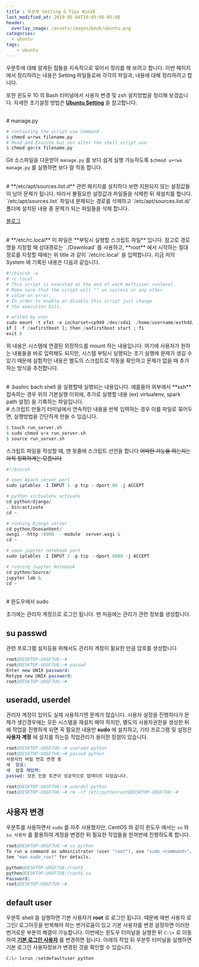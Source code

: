 ```yaml
---
title : 우분투 Setting & Tips Win10
last_modified_at: 2019-05-04T10:45:06-05:00
header:
  overlay_image: /assets/images/book/ubuntu.png
categories:
  - ubuntu
tags: 
    - ubuntu
---
```


우분투에 대해 알게된 점들을 지속적으로 묶어서 정리를 해 보려고 합니다. 이번 페이지에서 정리하려는 내용은 Setting 파일들로써 각각의 파일과, 내용에 대해 정리하려고 합니다.

또한 윈도우 10 의 Bash 터미널에서 사용자 변경 및 zsh 설치방법을 정리해 보겠습니다. 자세한 초기설정 방법은 **[Ubuntu Setting](https://www.howtogeek.com/261417/how-to-change-your-user-account-in-windows-10s-ubuntu-bash-shell/)** 을 참고합니다.


<br/>
# manage.py

```r
# containing the script use Command
$ chmod u+rwx filename.py
# Read and Execute but not alter the shell script use
$ chmod go+rx filename.py
```
Git 소스파일을 다운받아 `manage.py` 를 보다 쉽게 실행 가능하도록 `$chmod u+rwx manage.py` 를 실행하면 보다 잘 작동 합니다. 

<br/>
# **/etc/apt/sources.list.d**
관련 패키지를 설치하다 보면 지원되지 않는 설정값들이 남아 문제가 됩니다. 따라서 불필요한 설정값과 파일들을 삭제한 뒤 재설치를 합니다. `/etc/apt/sources.list` 파일내 문제되는 경로를 삭제하고 `/etc/apt/sources.list.d/` 폴더에 설치된 내용 중 문제가 되는 파일들을 삭제 합니다.

[블로그](https://stackoverflow.com/questions/26020917/what-is-the-function-of-etc-apt-sources-list-d)

<br/>
# **/etc/rc.local**
이 파일은 **부팅시 실행할 스크립트 파일** 입니다. 참고로 경로명을 지정할 때 상대경로는 `./Download` 를 사용하고, **root** 에서 시작하는 절대정로를 지정할 때에는 위 title 과 같이 `/etc/rc.local` 을 입력합니다. 지금 저의 System 에 기록된 내용은 다음과 같습니다.

```r
#!/bin/sh -e
# rc.local
# This script is executed at the end of each multiuser runlevel.
# Make sure that the script will "" on success or any other
# value on error.
# In order to enable or disable this script just change 
# the execution bits.

# writed by user
sudo mount -t vfat -o iocharset=cp949 /dev/sda1  /home/username/exthdd/
if [ -f /aafirstboot ]; then /aafirstboot start ; fi
exit 0
```

위 내용은 시스템에 연결된 외장하드를 mount 하는 내용입니다. 여기에 사용자가 원하는 내용들을 바로 입력해도 되지만, 시스템 부팅시 실행되는 초기 실행에 문제가 생길 수 있기 때문에 실험적인 내용은 별도의 스크립트로 작동을 확인하고 문제가 없을 때 추가하는 방식을 추천합니다.

<br/>
# .bashrc
bach shell 을 실행할때 실행되는 내용입니다. 예를들어 외부에서 **ssh** 접속하는 경우 위의 기본실행 이외에, 추가로 실행할 내용 (ex) virtualenv, spark path 설정) 을 기록하는 파일입니다.

<br/>
# 스크립트 만들기
터미널에서 연속적인 내용을 반복 입력하는 경우 이를 파일로 묶어두면, 실행방법을 간단하게 만들 수 있습니다.

```r
$ touch run_server.sh
$ sudo chmod u+x run_server.sh
$ source run_server.sh
```

스크립트 파일을 작성할 때, 맨 윗줄에 스크립트 선언을 합니다 <strike>어떠한 기능을 하는지는 아직 정확하게는 모릅니다</strike>
```r
#!/bin/sh

# open Apach server port
sudo iptables -I INPUT 1 -p tcp --dport 80 -j ACCEPT

# python virtualenv activate
cd python/django/
. bin/activate
cd ~

# running Django server
cd python/DoosanVent/
uwsgi --http :8000  --module  server.wsgi &
cd ~

# open jupyter notebook port
sudo iptables -I INPUT 2 -p tcp --dport 8080 -j ACCEPT

# running Jupyter Notebook
cd python/Source/
jupyter lab &
cd ~
```

<br/>
# 윈도우에서 sudo

초기에는 관리자 계정으로 로그인 됩니다. 맨 처음에는 관리가 관련 정보를 생성합니다.

## su passwd

관련 프로그램 설치등을 위해서도 관리자 계정이 필요한 만큼 암호를 생성합니다

```s
root@DESKTOP-UOGF7U8:~#
root@DESKTOP-UOGF7U8:~# passwd
Enter new UNIX password:
Retype new UNIX password:
root@DESKTOP-UOGF7U8:~#
```

## useradd, userdel

관리자 계정이 있어도 실제 사용하기엔 문제가 많습니다. 사용자 설정을 진행하다가 문제가 생긴경우에는 모든 시스템을 재설치 해야 하지만, 별도의 사용자권한을 생성한 뒤에 작업을 진행하게 되면 꼭 필요한 내용만 **sudo** 에 설치하고, 기타 프로그램 및 설정은 **사용자 계정** 에 설치를 하는등 작업관리가 용이한 장점이 있습니다.

```s
root@DESKTOP-UOGF7U8:~# useradd python
root@DESKTOP-UOGF7U8:~# passwd python
사용자의 비밀 번호 변경 중
새  암호: 
새  암호 재입력:
passwd: 모든 인증 토큰이 성공적으로 업데이트 되었습니다.

root@DESKTOP-UOGF7U8:~# userdel python
root@DESKTOP-UOGF7U8:~# rm -rf /etc/pythonroot@DESKTOP-UOGF7U8:~#
```

## 사용자 변경

우분투를 사용하면서 `sudo` 를 자주 사용했지만, CentOS 와 같이 윈도우 에서는 `su` 와 `su 사용자` 를 활용하여 계정을 변경한 뒤 필요한 작업들을 한꺼번에 진행하도록 합니다.

```s
root@DESKTOP-UOGF7U8:~# su python
To run a command as administrator (user "root"), use "sudo <command>".
See "man sudo_root" for details.

python@DESKTOP-UOGF7U8:/root$
python@DESKTOP-UOGF7U8:/root$ su
Password:
root@DESKTOP-UOGF7U8:~#
```

## default user

우분투 shell 을 실행하면 기본 사용자가 **root** 로 로그인 됩니다. 때문에 매번 사용자 로그인/ 로그아웃을 반복해야 하는 번거로움이 있고 기본 사용자를 변경 설정하면 이러한 번거로운 부분의 해결이 가능합니다. 이번에는 윈도우 터미널을 실행한 뒤 `C:\>` 로 이동하여 **[기본 로그인 사용자](https://docs.microsoft.com/en-us/windows/wsl/user-support)** 를 변경하면 됩니다. 아래의 작업 뒤 우분투 터미널을 실행하면 기본 로그인 사용자정보가 변경된 것을 확인할 수 있습니다.

```s
C:\> lxrun /setdefaultuser python
```
